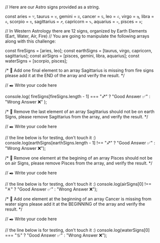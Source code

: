 // Here are our Astro signs provided as a string.

const aries = `♈`,
  taurus = `♉`,
  gemini = `♊`,
  cancer = `♋`,
  leo = `♌`,
  virgo = `♍`,
  libra = `♎`,
  scorpio = `♏`,
  sagittarius = `♐`,
  capricorn = `♑`,
  aquarius = `♒`,
  pisces = `♓︎`;

// In Western Astrology there are 12 signs, organized by Earth Elements (Eart, Water, Air, Fire) 
// You are going to manipulate the following arrays along with this challenge:

const fireSigns = [aries, leo];
const earthSigns = [taurus, virgo, capricorn, sagittarius];
const airSigns = [pisces, gemini, libra, aquarius];
const waterSigns = [scorpio, pisces];

/*  🏁 Add one final element to an array 
    Sagittarius is missing from fire signs please add it at the 
    END of the array and verify the result.
*/



// ✒️ Write your code here



console.log(
  fireSigns[fireSigns.length - 1] === "♐"
    ? "Good Answer ✅"
    : "Wrong Answer ❌"
);


/* 🏁 Remove the last element of an array
      Sagittarius should not be on earth Signs, please remove 
      Sagittarius from the array, and verify the result.
*/



// ✒️ Write your code here




// the line below is for testing, don't touch it :)
console.log(earthSigns[earthSigns.length - 1] !== "♐" ? "Good Answer ✅" : "Wrong Answer ❌");

/* 🏁 Remove one element at the begining of an array
      Pisces should not be on air Signs, please remove Pisces 
      from the array, and verify the result.
*/



// ✒️ Write your code here



// the line below is for testing, don't touch it :)
console.log(airSigns[0] !== "♓︎" ? "Good Answer ✅" : "Wrong Answer ❌");

/*  🏁 Add one element at the beginning of an array
    Cancer is missing from water signs please add it at the 
    BEGINNING of the array and verify the result.
*/



// ✒️ Write your code here



// the line below is for testing, don't touch it :)
console.log(waterSigns[0] === "♋" ? "Good Answer ✅" : "Wrong Answer ❌");